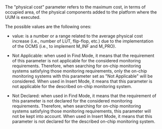 The "physical cost" parameter refers to the maximum cost, in terms of occupied area, of the physical components added to the platform where the UUM is executed.

The possible values are the following ones:

- value: is a number or a range related to the average physical cost increase (i.e., number of LUT, flip-flop, etc.) due to the implementation of the OCMS (i.e., to implement M_INF and M_PRO).

- Not Applicable: when used in Find Mode, it means that the requirement of this parameter is not applicable for the considered monitoring requirements. Therefore, when searching for on-chip monitoring systems satisfying those monitoring requirements, only the on-chip monitoring systems with this parameter set as "Not Applicable" will be considered. When used in Insert Mode, it means that this parameter is not applicable for the described on-chip monitoring system.

- Not Declared: when used in Find Mode, it means that the requirement of this parameter is not declared for the considered monitoring requirements. Therefore, when searching for on-chip monitoring systems satisfying those monitoring requirements, this parameter will not be kept into account. When used in Insert Mode, it means that this parameter is not declared for the described on-chip monitoring system.
